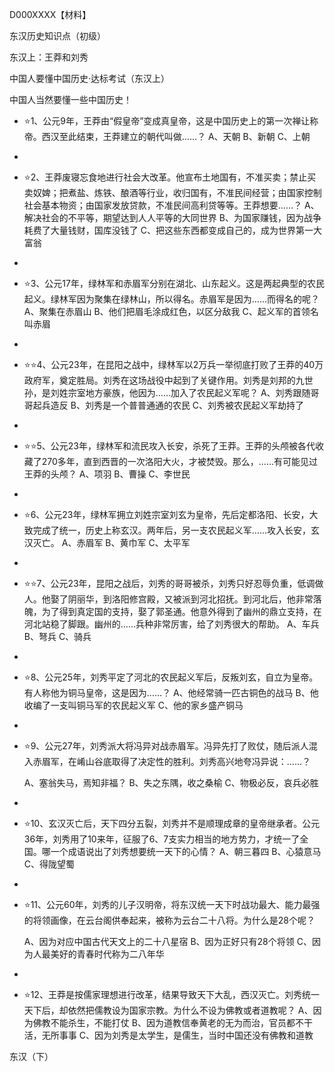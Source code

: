 D000XXXX【材料】



东汉历史知识点（初级）

东汉上：王莽和刘秀



中国人要懂中国历史·达标考试（东汉上）



中国人当然要懂一些中国历史！



- ⭐️1、公元9年，王莽由“假皇帝”变成真皇帝，这是中国历史上的第一次禅让称帝。西汉至此结束，王莽建立的朝代叫做……？
  A、天朝
  B、新朝
  C、上朝
- ​
- ⭐️2、王莽废寝忘食地进行社会大改革。他宣布土地国有，不准买卖；禁止买卖奴婢；把煮盐、炼铁、酿酒等行业，收归国有，不准民间经营；由国家控制社会基本物资；由国家发放贷款，不准民间高利贷等等。王莽想要……？
  A、解决社会的不平等，期望达到人人平等的大同世界
  B、为国家赚钱，因为战争耗费了大量钱财，国库没钱了
  C、把这些东西都变成自己的，成为世界第一大富翁


- ​
- ⭐️3、公元17年，绿林军和赤眉军分别在湖北、山东起义。这是两起典型的农民起义。绿林军因为聚集在绿林山，所以得名。赤眉军是因为……而得名的呢？
  A、聚集在赤眉山
  B、他们把眉毛涂成红色，以区分敌我
  C、起义军的首领名叫赤眉
- ​
- ⭐️⭐️4、公元23年，在昆阳之战中，绿林军以2万兵一举彻底打败了王莽的40万政府军，奠定胜局。刘秀在这场战役中起到了关键作用。刘秀是刘邦的九世孙，是刘姓宗室地方豪族，他因为……加入了农民起义军呢？
  A、刘秀跟随哥哥起兵造反
  B、刘秀是一个普普通通的农民
  C、刘秀被农民起义军劫持了


- ​
- ⭐️⭐️5、公元23年，绿林军和流民攻入长安，杀死了王莽。王莽的头颅被各代收藏了270多年，直到西晋的一次洛阳大火，才被焚毁。那么，……有可能见过王莽的头颅？
  A、项羽
  B、曹操
  C、李世民
- ​
- ⭐️6、公元23年，绿林军拥立刘姓宗室刘玄为皇帝，先后定都洛阳、长安，大致完成了统一，历史上称玄汉。两年后，另一支农民起义军……攻入长安，玄汉灭亡。
  A、赤眉军
  B、黄巾军
  C、太平军
- ​
- ⭐️⭐️7、公元23年，昆阳之战后，刘秀的哥哥被杀，刘秀只好忍辱负重，低调做人。他娶了阴丽华，到洛阳修宫殿，又被派到河北招抚。到河北后，他非常落魄，为了得到真定国的支持，娶了郭圣通。他意外得到了幽州的鼎立支持，在河北站稳了脚跟。幽州的……兵种非常厉害，给了刘秀很大的帮助。
  A、车兵
  B、弩兵
  C、骑兵


- ​

- ⭐️8、公元25年，刘秀平定了河北的农民起义军后，反叛刘玄，自立为皇帝。有人称他为铜马皇帝，这是因为……？
  A、他经常骑一匹古铜色的战马
  B、他收编了一支叫铜马军的农民起义军
  C、他的家乡盛产铜马

- ​

- ⭐️9、公元27年，刘秀派大将冯异对战赤眉军。冯异先打了败仗，随后派人混入赤眉军，在崤山谷底取得了决定性的胜利。刘秀高兴地夸冯异说：……？

  A、塞翁失马，焉知非福？
  B、失之东隅，收之桑榆
  C、物极必反，哀兵必胜

- ​

- ⭐️10、玄汉灭亡后，天下四分五裂，刘秀并不是顺理成章的皇帝继承者。公元36年，刘秀用了10来年，征服了6、7支实力相当的地方势力，才统一了全国。哪一个成语说出了刘秀想要统一天下的心情？
  A、朝三暮四
  B、心猿意马
  C、得陇望蜀

- ​

- ⭐️11、公元60年，刘秀的儿子汉明帝，将东汉统一天下时战功最大、能力最强的将领画像，在云台阁供奉起来，被称为云台二十八将。为什么是28个呢？

  A、因为对应中国古代天文上的二十八星宿
  B、因为正好只有28个将领
  C、因为人最美好的青春时代称为二八年华

- ​

- ⭐️12、王莽是按儒家理想进行改革，结果导致天下大乱，西汉灭亡。刘秀统一天下后，却依然把儒教设为国家宗教。为什么不设为佛教或者道教呢？
  A、因为佛教不能杀生，不能打仗
  B、因为道教信奉黄老的无为而治，官员都不干活，无所事事
  C、因为刘秀是太学生，是儒生，当时中国还没有佛教和道教




东汉（下）

